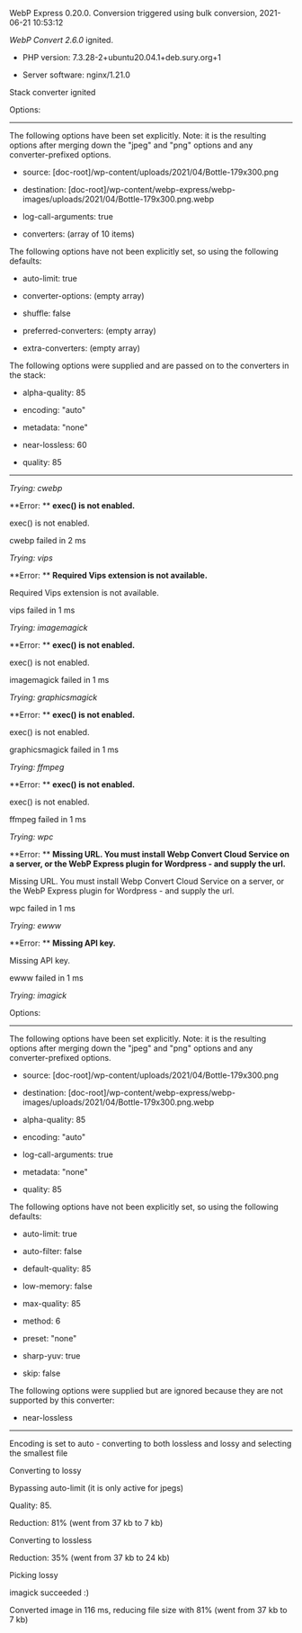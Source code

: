 WebP Express 0.20.0. Conversion triggered using bulk conversion, 2021-06-21 10:53:12

*WebP Convert 2.6.0*  ignited.
- PHP version: 7.3.28-2+ubuntu20.04.1+deb.sury.org+1
- Server software: nginx/1.21.0

Stack converter ignited

Options:
------------
The following options have been set explicitly. Note: it is the resulting options after merging down the "jpeg" and "png" options and any converter-prefixed options.
- source: [doc-root]/wp-content/uploads/2021/04/Bottle-179x300.png
- destination: [doc-root]/wp-content/webp-express/webp-images/uploads/2021/04/Bottle-179x300.png.webp
- log-call-arguments: true
- converters: (array of 10 items)

The following options have not been explicitly set, so using the following defaults:
- auto-limit: true
- converter-options: (empty array)
- shuffle: false
- preferred-converters: (empty array)
- extra-converters: (empty array)

The following options were supplied and are passed on to the converters in the stack:
- alpha-quality: 85
- encoding: "auto"
- metadata: "none"
- near-lossless: 60
- quality: 85
------------


*Trying: cwebp* 

**Error: ** **exec() is not enabled.** 
exec() is not enabled.
cwebp failed in 2 ms

*Trying: vips* 

**Error: ** **Required Vips extension is not available.** 
Required Vips extension is not available.
vips failed in 1 ms

*Trying: imagemagick* 

**Error: ** **exec() is not enabled.** 
exec() is not enabled.
imagemagick failed in 1 ms

*Trying: graphicsmagick* 

**Error: ** **exec() is not enabled.** 
exec() is not enabled.
graphicsmagick failed in 1 ms

*Trying: ffmpeg* 

**Error: ** **exec() is not enabled.** 
exec() is not enabled.
ffmpeg failed in 1 ms

*Trying: wpc* 

**Error: ** **Missing URL. You must install Webp Convert Cloud Service on a server, or the WebP Express plugin for Wordpress - and supply the url.** 
Missing URL. You must install Webp Convert Cloud Service on a server, or the WebP Express plugin for Wordpress - and supply the url.
wpc failed in 1 ms

*Trying: ewww* 

**Error: ** **Missing API key.** 
Missing API key.
ewww failed in 1 ms

*Trying: imagick* 

Options:
------------
The following options have been set explicitly. Note: it is the resulting options after merging down the "jpeg" and "png" options and any converter-prefixed options.
- source: [doc-root]/wp-content/uploads/2021/04/Bottle-179x300.png
- destination: [doc-root]/wp-content/webp-express/webp-images/uploads/2021/04/Bottle-179x300.png.webp
- alpha-quality: 85
- encoding: "auto"
- log-call-arguments: true
- metadata: "none"
- quality: 85

The following options have not been explicitly set, so using the following defaults:
- auto-limit: true
- auto-filter: false
- default-quality: 85
- low-memory: false
- max-quality: 85
- method: 6
- preset: "none"
- sharp-yuv: true
- skip: false

The following options were supplied but are ignored because they are not supported by this converter:
- near-lossless
------------

Encoding is set to auto - converting to both lossless and lossy and selecting the smallest file

Converting to lossy
Bypassing auto-limit (it is only active for jpegs)
Quality: 85. 
Reduction: 81% (went from 37 kb to 7 kb)

Converting to lossless
Reduction: 35% (went from 37 kb to 24 kb)

Picking lossy
imagick succeeded :)

Converted image in 116 ms, reducing file size with 81% (went from 37 kb to 7 kb)
